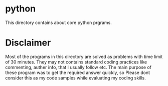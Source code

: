 # python

This directory contains about core python prgrams.


Disclaimer
==========
Most of the programs in this directory are solved as problems with time limit of 30 minutes.
They may not contains standard coding practices like commenting, auther info, that I usually follow etc.
The main purpose of these program was to get the required answer quickly, so Please dont consider this as my code samples while evaluating my coding skills.
